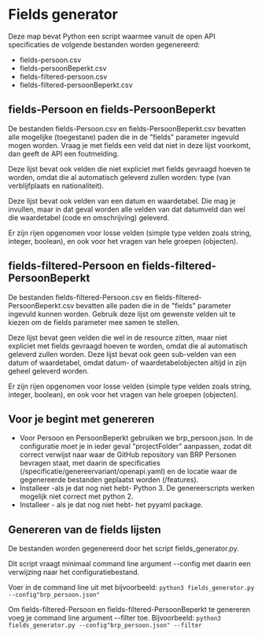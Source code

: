 # Fields generator

Deze map bevat Python een script waarmee vanuit de open API specificaties de volgende bestanden worden gegenereerd:
- fields-persoon.csv
- fields-persoonBeperkt.csv
- fields-filtered-persoon.csv
- fields-filtered-persoonBeperkt.csv

## fields-Persoon en fields-PersoonBeperkt
De bestanden fields-Persoon.csv en fields-PersoonBeperkt.csv bevatten alle mogelijke (toegestane) paden die in de "fields" parameter ingevuld mogen worden. Vraag je met fields een veld dat niet in deze lijst voorkomt, dan geeft de API een foutmelding.

Deze lijst bevat ook velden die niet expliciet met fields gevraagd hoeven te worden, omdat die al automatisch geleverd zullen worden: type (van verblijfplaats en nationaliteit).

Deze lijst bevat ook velden van een datum en waardetabel. Die mag je invullen, maar in dat geval worden alle velden van dat datumveld dan wel die waardetabel (code en omschrijving) geleverd.

Er zijn rijen opgenomen voor losse velden (simple type velden zoals string, integer, boolean), en ook voor het vragen van hele groepen (objecten).

## fields-filtered-Persoon en fields-filtered-PersoonBeperkt
De bestanden fields-filtered-Persoon.csv en fields-filtered-PersoonBeperkt.csv bevatten alle paden die in de "fields" parameter ingevuld kunnen worden. Gebruik deze lijst om gewenste velden uit te kiezen om de fields parameter mee samen te stellen.

Deze lijst bevat geen velden die wel in de resource zitten, maar niet expliciet met fields gevraagd hoeven te worden, omdat die al automatisch geleverd zullen worden.
Deze lijst bevat ook geen sub-velden van een datum of waardetabel, omdat datum- of waardetabelobjecten altijd in zijn geheel geleverd worden.

Er zijn rijen opgenomen voor losse velden (simple type velden zoals string, integer, boolean), en ook voor het vragen van hele groepen (objecten).

## Voor je begint met genereren
- Voor Persoon en PersoonBeperkt gebruiken we brp_persoon.json. In de configuratie moet je in ieder geval "projectFolder" aanpassen, zodat dit correct verwijst naar waar de GitHub repository van BRP Personen bevragen staat, met daarin de specificaties (/specificatie/genereervariant/openapi.yaml) en de locatie waar de gegenereerde bestanden geplaatst worden (/features).
- Installeer -als je dat nog niet hebt- Python 3. De genereerscripts werken mogelijk niet correct met python 2.
- Installeer - als je dat nog niet hebt- het pyyaml package.

## Genereren van de fields lijsten
De bestanden worden gegenereerd door het script fields_generator.py. 

Dit script vraagt minimaal command line argument --config met daarin een verwijzing naar het configuratiebestand. 

Voer in de command line uit met bijvoorbeeld:
`python3 fields_generator.py --config"brp_persoon.json"`

Om fields-filtered-Persoon en fields-filtered-PersoonBeperkt te genereren voeg je command line argument --filter toe.
Bijvoorbeeld:
`python3 fields_generator.py --config"brp_persoon.json" --filter`



